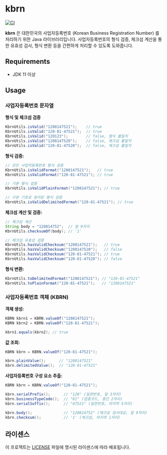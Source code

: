 # kbrn

[![CI](https://github.com/realrains/kbrn/actions/workflows/ci.yml/badge.svg)](https://github.com/realrains/kbrn/actions/workflows/ci.yml)

**kbrn** 은 대한민국의 사업자등록번호 (Korean Business Registration Number) 를 처리하기 위한 Java 라이브러리입니다.
사업자등록번호의 형식 검증, 체크섬 계산을 통한 유효성 검사, 형식 변환 등을 간편하게 처리할 수 있도록 도와줍니다.

## Requirements

- JDK 11 이상

## Usage

### 사업자등록번호 문자열

**형식 및 체크섬 검증**

```java
KbrnUtils.isValid("1208147521");    // true
KbrnUtils.isValid("120-81-47521");  // true
KbrnUtils.isValid("120123");        // false, 형식 불일치
KbrnUtils.isValid("1208147520");    // false, 체크섬 불일치
KbrnUtils.isValid("120-81-47520");  // false, 체크섬 불일치
```

**형식 검증:**

```java
// 모든 사업자등록번호 형식 검증
KbrnUtils.isValidFormat("1208147521");   // true
KbrnUtils.isValidFormat("120-81-47521"); // true

// 기본 형식 검증
KbrnUtils.isValidPlainFormat("1208147521"); // true

// 구분 기호로 분리된 형식 검증
KbrnUtils.isValidDelimitedFormat("120-81-47521"); // true
```

**체크섬 계산 및 검증:**

```java
// 체크섬 계산
String body = "120814752";  // 앞 9자리
KbrnUtils.checksumOf(body); // '1'

// 체크섬 유효성 검증
KbrnUtils.hasValidChecksum("1208147521");   // true
KbrnUtils.hasValidChecksum("1208147520");   // false
KbrnUtils.hasValidChecksum("120-81-47521"); // true
KbrnUtils.hasValidChecksum("120-81-47520"); // false
```

**형식 변환:**

```java
KbrnUtils.toDelimitedFormat("1208147521"); // "120-81-47521"
KbrnUtils.toPlainFormat("120-81-47521");   // "1208147521"
```

### 사업자등록번호 객체 (KBRN)

**객체 생성:**

```java
KBRN kbrn1 = KBRN.valueOf("1208147521");
KBRN kbrn2 = KBRN.valueOf("120-81-47521");

kbrn1.equals(kbrn2); // true
```

**값 조회:**

```java
KBRN kbrn = KBRN.valueOf("120-81-47521");

kbrn.plainValue();      // "1208147521"
kbrn.delimitedValue();  // "120-81-47521"
```

**사업자등록번호 구성 요소 추출:**

```java
KBRN kbrn = KBRN.valueOf("120-81-47521");

kbrn.serialPrefix();      // "120" (일련번호, 앞 3자리)
kbrn.businessTypeCode();  // "81" (업종코드, 중간 2자리)
kbrn.serialSuffix();      // "47521" (일련번호, 마지막 5자리)

kbrn.body();              // "120814752" (체크섬 검사대상, 앞 9자리)
kbrn.checksum();          // '1' (체크섬, 마지막 1자리)
```

## 라이센스

이 프로젝트는 [LICENSE](/LICENSE) 파일에 명시된 라이센스에 따라 배포됩니다.
